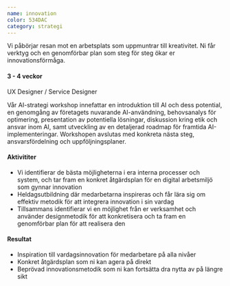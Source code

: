 ```yaml
---
name: innovation
color: 534DAC
category: strategi
---
```


<div class="lead">
Vi påbörjar resan mot en arbetsplats som uppmuntrar till kreativitet. Ni får verktyg och en genomförbar plan som steg för steg ökar er innovationsförmåga.
</div>

<h4 class="time-h4">3 - 4 veckor</h4>
UX Designer / Service Designer

<p class="offer-preamble">Vår AI-strategi workshop innefattar en introduktion till AI och dess potential, en genomgång av företagets nuvarande AI-användning, behovsanalys för optimering, presentation av potentiella lösningar, diskussion kring etik och ansvar inom AI, samt utveckling av en detaljerad roadmap för framtida AI-implementeringar.
Workshopen avslutas med konkreta nästa steg, ansvarsfördelning och uppföljningsplaner.</p>

<h4>Aktivititer</h4>

- Vi identifierar de bästa möjligheterna i era interna processer och system, och tar fram en konkret åtgärdsplan för en
  digital arbetsmiljö som gynnar innovation
- Heldagsutbildning där medarbetarna inspireras och får lära sig om effektiv metodik för att integrera innovation i sin
  vardag
- Tillsammans identifierar vi en möjlighet från er verksamhet och använder designmetodik för att konkretisera och ta
  fram en genomförbar plan för att realisera den

<h4>Resultat</h4>

- Inspiration till vardagsinnovation för medarbetare på alla nivåer
- Konkret åtgärdsplan som ni kan agera på direkt
- Beprövad innovationsmetodik som ni kan fortsätta dra nytta av på längre sikt
